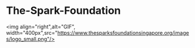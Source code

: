 # The-Spark-Foundation
<img align="right",alt="GIF", width="400px",src="https://www.thesparksfoundationsingapore.org/images/logo_small.png"/>
